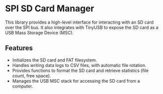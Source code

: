 # SPI SD Card Manager

This library provides a high-level interface for interacting with an SD card over the SPI bus. It also integrates with TinyUSB to expose the SD card as a USB Mass Storage Device (MSC).

## Features

- Initializes the SD card and FAT filesystem.
- Handles writing data logs to CSV files, with automatic file rotation.
- Provides functions to format the SD card and retrieve statistics (file count, free space).
- Manages the USB MSC stack for accessing the SD card from a computer.